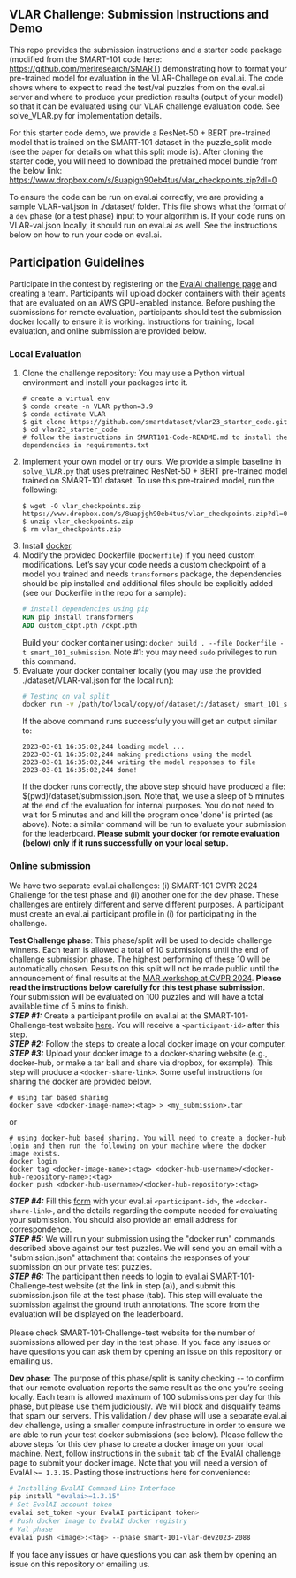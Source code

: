 <h2>VLAR Challenge: Submission Instructions and Demo</h2>
   
This repo provides the submission instructions and a starter code package (modified from the SMART-101 code here: https://github.com/merlresearch/SMART) demonstrating how to format your pre-trained model for evaluation in the VLAR-Challege on eval.ai. The code shows 
where to expect to read the test/val puzzles from on the eval.ai server and where to produce your prediction results (output of your model) so that it can be evaluated using our VLAR challenge evaluation code. See solve_VLAR.py for implementation details. 
    
For this starter code demo, we provide a ResNet-50 + BERT pre-trained model that is trained
on the SMART-101 dataset in the puzzle_split mode (see the paper for details on what this split mode is). After cloning the starter code, you will need to download the pretrained model bundle from the below link: https://www.dropbox.com/s/8uapjgh90eb4tus/vlar_checkpoints.zip?dl=0

To ensure the code can be run on eval.ai correctly, we are providing a sample VLAR-val.json in ./dataset/ folder. 
This file shows what the format of a `dev` phase (or a test phase) input to your algorithm is. If your code runs on 
VLAR-val.json locally, it should run on eval.ai as well. See the instructions below on how to run your code on eval.ai. 

## Participation Guidelines

Participate in the contest by registering on the [EvalAI challenge page](https://eval.ai/web/challenges/challenge-page/2088/overview) and creating a team. Participants will upload docker containers with their agents that are evaluated on an AWS GPU-enabled instance. Before pushing the submissions for remote evaluation, participants should test the submission docker locally to ensure it is working. Instructions for training, local evaluation, and online submission are provided below.

### Local Evaluation

1. Clone the challenge repository:
   You may use a Python virtual environment and install your packages into it.
   ```
   # create a virtual env
   $ conda create -n VLAR python=3.9
   $ conda activate VLAR
   $ git clone https://github.com/smartdataset/vlar23_starter_code.git
   $ cd vlar23_starter_code
   # follow the instructions in SMART101-Code-README.md to install the dependencies in requirements.txt
   ```
1. Implement your own model or try ours. We provide a simple baseline in `solve_VLAR.py` that uses pretrained ResNet-50 + BERT pre-trained model trained on SMART-101 dataset. To use this pre-trained model, run the following:
   ```
   $ wget -O vlar_checkpoints.zip  https://www.dropbox.com/s/8uapjgh90eb4tus/vlar_checkpoints.zip?dl=0
   $ unzip vlar_checkpoints.zip
   $ rm vlar_checkpoints.zip
   ```
1. Install [docker](https://docs.docker.com/engine/install/).
1. Modify the provided Dockerfile (`Dockerfile`) if you need custom modifications. Let’s say your code needs a custom checkpoint of a model you trained and needs `transformers` package, the dependencies should be pip installed and additional files should be explicitly added (see our Dockerfile in the repo for a sample):
    ```dockerfile
    # install dependencies using pip
    RUN pip install transformers
    ADD custom_ckpt.pth /ckpt.pth
    ```
    Build your docker container using: `docker build . --file Dockerfile -t smart_101_submission`.
    Note #1: you may need `sudo` privileges to run this command.
1. Evaluate your docker container locally (you may use the provided ./dataset/VLAR-val.json for the local run):
    ```bash
    # Testing on val split
    docker run -v /path/to/local/copy/of/dataset/:/dataset/ smart_101_submission
    ```
    If the above command runs successfully you will get an output similar to:
    ```
    2023-03-01 16:35:02,244 loading model ...
    2023-03-01 16:35:02,244 making predictions using the model
    2023-03-01 16:35:02,244 writing the model responses to file
    2023-03-01 16:35:02,244 done!
    ```
   If the docker runs correctly, the above step should have produced a file: $(pwd)/dataset/submission.json. Note that, we use a sleep of 5 minutes at the end of the evaluation for internal purposes. You do not need to wait for 5 minutes and and kill the program once 'done' is printed (as above). 
    Note: a similar command will be run to evaluate your submission for the leaderboard. **Please submit your docker for remote evaluation (below) only if it runs successfully on your local setup.** 
### Online submission
We have two separate eval.ai challenges: (i) SMART-101 CVPR 2024 Challenge for the test phase and (ii) another one for the dev phase. These challenges are entirely different and serve different purposes. A participant must create an eval.ai participant profile in (i) for participating in the challenge.

**Test Challenge phase**: This phase/split will be used to decide challenge winners. Each team is allowed a total of 10 submissions until the end of challenge submission phase. The highest performing of these 10 will be automatically chosen. Results on this split will not be made public until the announcement of final results at the [MAR workshop at CVPR 2024](https://marworkshop.github.io/cvpr24/index.html). **Please read the instructions below carefully for this test phase submission**. 
<br>Your submission will be evaluated on 100 puzzles and will have a total available time of 5 mins to finish.<br>
***STEP #1:*** Create a participant profile on eval.ai at the SMART-101-Challenge-test website [here](https://eval.ai/web/challenges/challenge-page/2247/phases). You will receive a ```<participant-id>``` after this step. <br>
***STEP #2:*** Follow the steps to create a local docker image on your computer.<br>
***STEP #3:*** Upload your docker image to a docker-sharing website (e.g., docker-hub, or make a tar ball and share via dropbox, for example). This step will produce a ```<docker-share-link>```. Some useful instructions for sharing the docker are provided below.<br>
```
# using tar based sharing
docker save <docker-image-name>:<tag> > <my_submission>.tar
```
or 
```
# using docker-hub based sharing. You will need to create a docker-hub login and then run the following on your machine where the docker image exists.
docker login
docker tag <docker-image-name>:<tag> <docker-hub-username>/<docker-hub-repository-name>:<tag>
docker push <docker-hub-username>/<docker-hub-repository>:<tag>
```
***STEP #4:*** Fill this [form](https://docs.google.com/forms/d/e/1FAIpQLSd3cZMkPpQpxg1_WN6w5mb8WeWD15AQQnq4gsUo1Udk40MPrg/viewform?usp=sharing) with your eval.ai ```<participant-id>```, the ```<docker-share-link>```, and the details regarding the compute needed for evaluating your submission. You should also provide an email address for correspondence.<br>
***STEP #5:*** We will run your submission using the "docker run" commands described above against our test puzzles. We will send you an email with a "submission.json" attachment that contains the responses of your submission on our private test puzzles.<br>
***STEP #6:*** The participant then needs to login to eval.ai SMART-101-Challenge-test website (at the link in step (a)), and submit this submission.json file at the test phase (tab). This step will evaluate the submission against the ground truth annotations. The score from the evaluation will be displayed on the leaderboard. <br> 
<br>
Please check SMART-101-Challenge-test website for the number of submissions allowed per day in the test phase. If you face any issues or have questions you can ask them by opening an issue on this repository or emailing us.

**Dev phase**: 
The purpose of this phase/split is sanity checking -- to confirm that our remote evaluation reports the same result as the one you’re seeing locally. Each team is allowed maximum of 100 submissions per day for this phase, but please use them judiciously. We will block and disqualify teams that spam our servers. This validation / dev phase will use a separate eval.ai dev challenge, using a smaller compute infrastructure in order to ensure we are able to run your test docker submissions (see below). Please follow the above steps for this dev phase to create a docker image on your local machine. Next, follow instructions in the `submit` tab of the EvalAI challenge page to submit your docker image. Note that you will need a version of EvalAI `>= 1.3.15`. Pasting those instructions here for convenience:
```bash
# Installing EvalAI Command Line Interface
pip install "evalai>=1.3.15"
# Set EvalAI account token
evalai set_token <your EvalAI participant token>
# Push docker image to EvalAI docker registry
# Val phase
evalai push <image>:<tag> --phase smart-101-vlar-dev2023-2088
```
If you face any issues or have questions you can ask them by opening an issue on this repository or emailing us.
